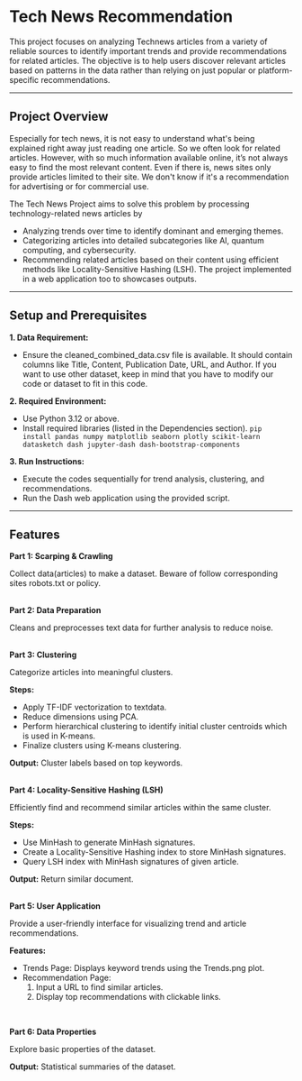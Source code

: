 # Tech News Recommendation

This project focuses on analyzing Technews articles from a variety of reliable sources to identify important trends and provide recommendations for related articles. 
The objective is to help users discover relevant articles based on patterns in the data rather than relying on just popular or platform-specific recommendations. 

---

## Project Overview

Especially for tech news, it is not easy to understand what's being explained right away just reading one article. So we often look for related articles. However, with so much information available online, it’s not always easy to find the most relevant content. Even if there is, news sites only provide articles limited to their site. We don't know if it's a recommendation for advertising or for commercial use.

The Tech News Project aims to solve this problem by processing technology-related news articles by
+ Analyzing trends over time to identify dominant and emerging themes.
+ Categorizing articles into detailed subcategories like AI, quantum computing, and cybersecurity.
+ Recommending related articles based on their content using efficient methods like Locality-Sensitive Hashing (LSH).
The project implemented in a web application too to showcases outputs.

---

## Setup and Prerequisites

**1. Data Requirement:**
+ Ensure the cleaned_combined_data.csv file is available. It should contain columns like Title, Content, Publication Date, URL, and Author.
  If you want to use other dataset, keep in mind that you have to modify our code or dataset to fit in this code.

**2. Required Environment:**
+ Use Python 3.12 or above.
+ Install required libraries (listed in the Dependencies section).
  ```pip install pandas numpy matplotlib seaborn plotly scikit-learn datasketch dash jupyter-dash dash-bootstrap-components```

**3. Run Instructions:**
+ Execute the codes sequentially for trend analysis, clustering, and recommendations.
+ Run the Dash web application using the provided script.
  
---

## Features

**Part 1: Scarping & Crawling**

Collect data(articles) to make a dataset. Beware of follow corresponding sites robots.txt or policy.  
<br/>

**Part 2: Data Preparation**

Cleans and preprocesses text data for further analysis to reduce noise.  
<br/>

**Part 3: Clustering**

Categorize articles into meaningful clusters.

**Steps:**

- Apply TF-IDF vectorization to textdata.
- Reduce dimensions using PCA.
- Perform hierarchical clustering to identify initial cluster centroids which is used in K-means.
- Finalize clusters using K-means clustering.

**Output:** Cluster labels based on top keywords.  
<br/>

**Part 4: Locality-Sensitive Hashing (LSH)**

Efficiently find and recommend similar articles within the same cluster.

**Steps:**

- Use MinHash to generate MinHash signatures.
- Create a Locality-Sensitive Hashing index to store MinHash signatures.
- Query LSH index with MinHash signatures of given article.

**Output:** Return similar document.  
<br/>

**Part 5: User Application**

Provide a user-friendly interface for visualizing trend and article recommendations.

**Features:**

- Trends Page: Displays keyword trends using the Trends.png plot.
- Recommendation Page:
    1. Input a URL to find similar articles.
    2. Display top recommendations with clickable links. 
<br/>

**Part 6: Data Properties**

Explore basic properties of the dataset.

**Output:** Statistical summaries of the dataset.
